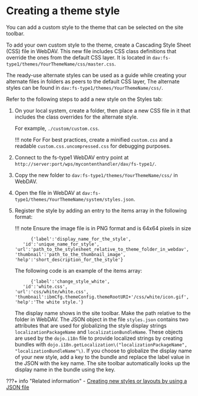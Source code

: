 # Creating a theme style

You can add a custom style to the theme that can be selected on the site toolbar.

To add your own custom style to the theme, create a Cascading Style Sheet \(CSS\) file in WebDAV. This new file includes CSS class definitions that override the ones from the default CSS layer. It is located in `dav:fs-type1/themes/YourThemeName/css/master.css`.

The ready-use alternate styles can be used as a guide while creating your alternate files in folders as peers to the default CSS layer, The alternate styles can be found in `dav:fs-type1/themes/YourThemeName/css/`.

Refer to the following steps to add a new style on the Styles tab:

1. On your local system, create a folder, then place a new CSS file in it that includes the class overrides for the alternate style.

    For example, `./custom/custom.css`.

    !!! note
        For  For best practices, create a minified `custom.css` and a readable `custom.css.uncompressed.css` for debugging purposes.

2. Connect to the fs-type1 WebDAV entry point at `http://server:port/wps/mycontenthandler/dav/fs-type1/`.

3. Copy the new folder to `dav:fs-type1/themes/YourThemeName/css/` in WebDAV.

4. Open the file in WebDAV at `dav:fs-type1/themes/YourThemeName/system/styles.json`.

5. Register the style by adding an entry to the items array in the following format:

    !!! note
        Ensure the image file is in PNG format and is 64x64 pixels in size
    ```
          {'label':'display_name_for_the_style',
       'id':'unique_name_for_style',
    'url':'path_to_the_stylesheet_relative_to_theme_folder_in_webdav',
    'thumbnail':'path_to_the_thumbnail_image',
    'help':'short_description_for_the_style'}
    ```

    The following code is an example of the items array:

    ```
          {'label':'change_style_white',
       'id':'white.css',
    'url':'css/white/white.css',
    'thumbnail':ibmCfg.themeConfig.themeRootURI+'/css/white/icon.gif',
    'help':'The white style.'}
    ```

    The display name shows in the site toolbar. Make the path relative to the folder in WebDAV. The JSON object in the file `styles.json` contains two attributes that are used for globalizing the style display strings `localizationPackageName` and `localizationBundleName`. These objects are used by the `dojo.i18n` file to provide localized strings by creating bundles with `dojo.i18n.getLocalization\("localizationPackageName", "localizationBundleName"\)`. If you choose to globalize the display name of your new style, add a key to the bundle and replace the label value in the JSON with the key name. The site toolbar automatically looks up the display name in the bundle using the key.

???+ info "Related information"
    - [Creating new styles or layouts by using a JSON file](../../../create_sites/site_prep_content_author/prep_site_toolbar/customizing_page_creation_editing/rwd_add_layout_outside.md)
